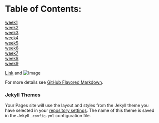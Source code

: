 # Table of Contents:
[week1](week1.md)  
[week2]()  
[week3]()  
[week4]()  
[week5]()  
[week6]()  
[week7]()  
[week8](asdf)  
[week9]()  



[Link](url) and ![Image](src)

For more details see [GitHub Flavored Markdown](https://guides.github.com/features/mastering-markdown/).

### Jekyll Themes

Your Pages site will use the layout and styles from the Jekyll theme you have selected in your [repository settings](https://github.com/sethwhites/sethwhites.github.io/settings). The name of this theme is saved in the Jekyll `_config.yml` configuration file.
